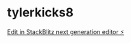 # tylerkicks8

[Edit in StackBlitz next generation editor ⚡️](https://stackblitz.com/~/github.com/musubitechnology/tylerkicks8)